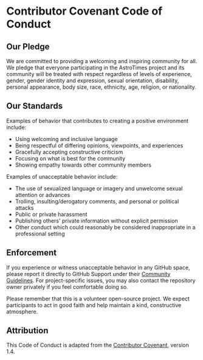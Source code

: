 # Contributor Covenant Code of Conduct

## Our Pledge

We are committed to providing a welcoming and inspiring community for all. We pledge that everyone participating in the AstroTimes project and its community will be treated with respect regardless of levels of experience, gender, gender identity and expression, sexual orientation, disability, personal appearance, body size, race, ethnicity, age, religion, or nationality.

## Our Standards

Examples of behavior that contributes to creating a positive environment include:

- Using welcoming and inclusive language
- Being respectful of differing opinions, viewpoints, and experiences
- Gracefully accepting constructive criticism
- Focusing on what is best for the community
- Showing empathy towards other community members

Examples of unacceptable behavior include:

- The use of sexualized language or imagery and unwelcome sexual attention or advances
- Trolling, insulting/derogatory comments, and personal or political attacks
- Public or private harassment
- Publishing others' private information without explicit permission
- Other conduct which could reasonably be considered inappropriate in a professional setting

## Enforcement

If you experience or witness unacceptable behavior in any GitHub space, please report it directly to GitHub Support under their [Community Guidelines](https://docs.github.com/en/site-policy/github-terms/github-community-guidelines). For project-specific issues, you may also contact the repository owner privately if you feel comfortable doing so.

Please remember that this is a volunteer open-source project. We expect participants to act in good faith and help maintain a kind, constructive atmosphere.

## Attribution

This Code of Conduct is adapted from the [Contributor Covenant](https://www.contributor-covenant.org/), version 1.4.
